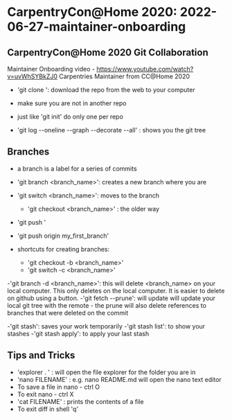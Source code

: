 # CarpentryCon@Home 2020: 2022-06-27-maintainer-onboarding 
## CarpentryCon@Home 2020 Git Collaboration 
Maintainer Onboarding video - https://www.youtube.com/watch?v=uvWhSYBkZJ0
Carpentries Maintainer from CC@Home 2020
- 'git clone <url>': download the repo from the web to your computer
- make sure you are not in another repo
- just like 'git init' do only one per repo

- 'git log --oneline --graph --decorate --all' : shows you the git tree 

## Branches
- a branch is a label for a series of commits
- 'git branch <branch_name>': creates a new branch where you are 
- 'git switch <branch_name>': moves to the branch
	- 'git checkout <branch_name>' : the older way 

- 'git push <WHERE> <WHAT>'
- 'git push origin my_first_branch'

- shortcuts for creating branches:
	- 'git checkout -b <branch_name>'
	- 'git switch -c <branch_name>'

-'git branch -d <branch_name>': this will delete <branch_name> on your local computer. This only deletes on the local computer. It is easier to delete on github using a button. 
-'git fetch --prune': will update will update your local git tree with the remote
	- the prune will also delete references to branches that were deleted on the commit

-'git stash': saves your work temporarily 
	-'git stash list': to show your stashes
	-'git stash apply': to apply your last stash

## Tips and Tricks
- 'explorer . ' : will open the file explorer for the folder you are in
- 'nano FILENAME' : e.g. nano README.md will open the nano text editor 
- To save a file in nano - ctrl O
- To exit nano - ctrl X
- 'cat FILENAME' : prints the contents of a file
- To exit diff in shell 'q'


